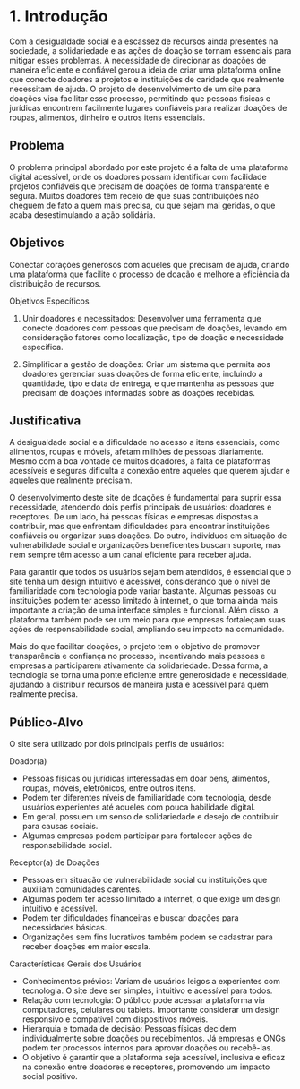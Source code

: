 # 1. Introdução

Com a desigualdade social e a escassez de recursos ainda presentes na sociedade, a solidariedade e as ações de doação se tornam essenciais para mitigar esses problemas. A necessidade de direcionar as doações de maneira eficiente e confiável gerou a ideia de criar uma plataforma online que conecte doadores a projetos e instituições de caridade que realmente necessitam de ajuda. O projeto de desenvolvimento de um site para doações visa facilitar esse processo, permitindo que pessoas físicas e jurídicas encontrem facilmente lugares confiáveis para realizar doações de roupas, alimentos, dinheiro e outros itens essenciais.

## Problema

O problema principal abordado por este projeto é a falta de uma plataforma digital acessível, onde os doadores possam identificar com facilidade projetos confiáveis que precisam de doações de forma transparente e segura. Muitos doadores têm receio de que suas contribuições não cheguem de fato a quem mais precisa, ou que sejam mal geridas, o que acaba desestimulando a ação solidária.

## Objetivos

Conectar corações generosos com aqueles que precisam de ajuda, criando uma plataforma que facilite o processo de doação e melhore a eficiência da distribuição de recursos.

Objetivos Específicos
1. Unir doadores e necessitados: Desenvolver uma ferramenta que conecte doadores com pessoas que precisam de doações, levando em consideração fatores como localização, tipo de doação e necessidade específica.
   
2. Simplificar a gestão de doações: Criar um sistema que permita aos doadores gerenciar suas doações de forma eficiente, incluindo a quantidade, tipo e data de entrega, e que mantenha as pessoas que precisam de doações informadas sobre as doações recebidas.

## Justificativa

A desigualdade social e a dificuldade no acesso a itens essenciais, como alimentos, roupas e móveis, afetam milhões de pessoas diariamente. Mesmo com a boa vontade de muitos doadores, a falta de plataformas acessíveis e seguras dificulta a conexão entre aqueles que querem ajudar e aqueles que realmente precisam.

O desenvolvimento deste site de doações é fundamental para suprir essa necessidade, atendendo dois perfis principais de usuários: doadores e receptores. De um lado, há pessoas físicas e empresas dispostas a contribuir, mas que enfrentam dificuldades para encontrar instituições confiáveis ou organizar suas doações. Do outro, indivíduos em situação de vulnerabilidade social e organizações beneficentes buscam suporte, mas nem sempre têm acesso a um canal eficiente para receber ajuda.

Para garantir que todos os usuários sejam bem atendidos, é essencial que o site tenha um design intuitivo e acessível, considerando que o nível de familiaridade com tecnologia pode variar bastante. Algumas pessoas ou instituições podem ter acesso limitado à internet, o que torna ainda mais importante a criação de uma interface simples e funcional. Além disso, a plataforma também pode ser um meio para que empresas fortaleçam suas ações de responsabilidade social, ampliando seu impacto na comunidade.

Mais do que facilitar doações, o projeto tem o objetivo de promover transparência e confiança no processo, incentivando mais pessoas e empresas a participarem ativamente da solidariedade. Dessa forma, a tecnologia se torna uma ponte eficiente entre generosidade e necessidade, ajudando a distribuir recursos de maneira justa e acessível para quem realmente precisa.

## Público-Alvo
O site será utilizado por dois principais perfis de usuários:

Doador(a)

* Pessoas físicas ou jurídicas interessadas em doar bens, alimentos, roupas, móveis, eletrônicos, entre outros itens.
* Podem ter diferentes níveis de familiaridade com tecnologia, desde usuários experientes até aqueles com pouca habilidade digital.
* Em geral, possuem um senso de solidariedade e desejo de contribuir para causas sociais.
* Algumas empresas podem participar para fortalecer ações de responsabilidade social.

Receptor(a) de Doações

* Pessoas em situação de vulnerabilidade social ou instituições que auxiliam comunidades carentes.
* Algumas podem ter acesso limitado à internet, o que exige um design intuitivo e acessível.
* Podem ter dificuldades financeiras e buscar doações para necessidades básicas.
* Organizações sem fins lucrativos também podem se cadastrar para receber doações em maior escala.

Características Gerais dos Usuários

* Conhecimentos prévios: Variam de usuários leigos a experientes com tecnologia. O site deve ser simples, intuitivo e acessível para todos.
* Relação com tecnologia: O público pode acessar a plataforma via computadores, celulares ou tablets. Importante considerar um design responsivo e compatível com dispositivos móveis.
* Hierarquia e tomada de decisão: Pessoas físicas decidem individualmente sobre doações ou recebimentos. Já empresas e ONGs podem ter processos internos para aprovar doações ou recebê-las.
* O objetivo é garantir que a plataforma seja acessível, inclusiva e eficaz na conexão entre doadores e receptores, promovendo um impacto social positivo.
